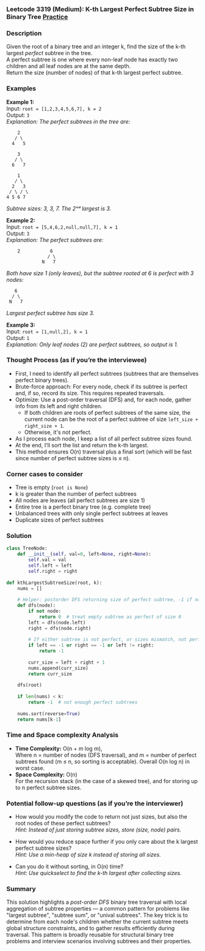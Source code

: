 ### Leetcode 3319 (Medium): K-th Largest Perfect Subtree Size in Binary Tree [Practice](https://leetcode.com/problems/k-th-largest-perfect-subtree-size-in-binary-tree)

### Description  
Given the root of a binary tree and an integer k, find the size of the k-th largest *perfect* subtree in the tree.  
A perfect subtree is one where every non-leaf node has exactly two children and all leaf nodes are at the same depth.  
Return the size (number of nodes) of that k-th largest perfect subtree.  

### Examples  

**Example 1:**  
Input: `root = [1,2,3,4,5,6,7], k = 2`  
Output: `3`  
*Explanation: The perfect subtrees in the tree are:*
```
    2
   / \
  4   5

    3
   / \
  6   7

    1
   / \
  2   3
 / \ / \
4 5 6 7
```
*Subtree sizes: 3, 3, 7. The 2ⁿᵈ largest is 3.*

**Example 2:**  
Input: `root = [5,4,6,2,null,null,7], k = 1`  
Output: `3`  
*Explanation: The perfect subtrees are:*
```
    2           6
               / \
             N   7
 ```
*Both have size 1 (only leaves), but the subtree rooted at 6 is perfect with 3 nodes:*
```
   6
  / \
 N   7
```
*Largest perfect subtree has size 3.*

**Example 3:**  
Input: `root = [1,null,2], k = 1`  
Output: `1`  
*Explanation: Only leaf nodes (2) are perfect subtrees, so output is 1.*

### Thought Process (as if you’re the interviewee)  
- First, I need to identify all perfect subtrees (subtrees that are themselves perfect binary trees).
- Brute-force approach: For every node, check if its subtree is perfect and, if so, record its size. This requires repeated traversals.
- Optimize: Use a post-order traversal (DFS) and, for each node, gather info from its left and right children.  
  - If both children are roots of perfect subtrees of the same size, the current node can be the root of a perfect subtree of size `left_size + right_size + 1`.
  - Otherwise, it's not perfect.
- As I process each node, I keep a list of all perfect subtree sizes found.
- At the end, I'll sort the list and return the k-th largest.
- This method ensures O(n) traversal plus a final sort (which will be fast since number of perfect subtree sizes is ≤ n).

### Corner cases to consider  
- Tree is empty (`root is None`)
- k is greater than the number of perfect subtrees
- All nodes are leaves (all perfect subtrees are size 1)
- Entire tree is a perfect binary tree (e.g. complete tree)
- Unbalanced trees with only single perfect subtrees at leaves
- Duplicate sizes of perfect subtrees

### Solution

```python
class TreeNode:
    def __init__(self, val=0, left=None, right=None):
        self.val = val
        self.left = left
        self.right = right
        
def kthLargestSubtreeSize(root, k):
    nums = []
    
    # Helper: postorder DFS returning size of perfect subtree, -1 if not perfect
    def dfs(node):
        if not node:
            return 0  # treat empty subtree as perfect of size 0
        left = dfs(node.left)
        right = dfs(node.right)
        
        # If either subtree is not perfect, or sizes mismatch, not perfect
        if left == -1 or right == -1 or left != right:
            return -1
        
        curr_size = left + right + 1
        nums.append(curr_size)
        return curr_size
    
    dfs(root)
    
    if len(nums) < k:
        return -1  # not enough perfect subtrees
    
    nums.sort(reverse=True)
    return nums[k-1]
```

### Time and Space complexity Analysis  

- **Time Complexity:** O(n + m log m),  
  Where n = number of nodes (DFS traversal), and m = number of perfect subtrees found (m ≤ n, so sorting is acceptable). Overall O(n log n) in worst case.
- **Space Complexity:** O(n)  
  For the recursion stack (in the case of a skewed tree), and for storing up to n perfect subtree sizes.

### Potential follow-up questions (as if you’re the interviewer)  

- How would you modify the code to return not just sizes, but also the root nodes of these perfect subtrees?  
  *Hint: Instead of just storing subtree sizes, store (size, node) pairs.*

- How would you reduce space further if you only care about the k largest perfect subtree sizes?  
  *Hint: Use a min-heap of size k instead of storing all sizes.*

- Can you do it without sorting, in O(n) time?  
  *Hint: Use quickselect to find the k-th largest after collecting sizes.*

### Summary
This solution highlights a *post-order DFS* binary tree traversal with local aggregation of subtree properties — a common pattern for problems like "largest subtree", "subtree sum", or "unival subtrees". The key trick is to determine from each node's children whether the current subtree meets global structure constraints, and to gather results efficiently during traversal. This pattern is broadly reusable for structural binary tree problems and interview scenarios involving subtrees and their properties.